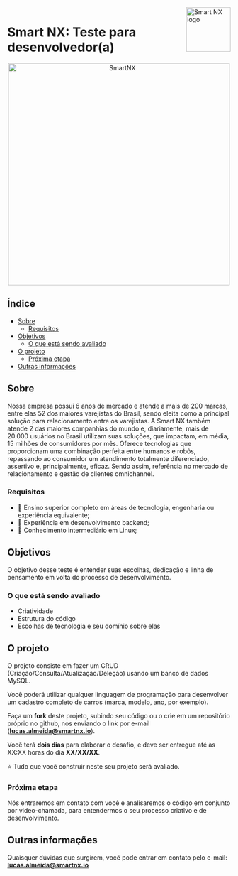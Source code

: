 <a href="https://smartnx.com/">
    <img src="https://i.imgur.com/lJbJFCs.png" alt="Smart NX logo" title="Smart NX" align="right" height="100" />
</a>

Smart NX: Teste para desenvolvedor(a)
======================

<p align="center">
  <a href="http://www.smartnx.com">
      <img src="https://www.smartnx.com/site20/wp-content/uploads/2020/07/timesmartnx.png" alt="SmartNX" width="500px"/>
  </a>
</p>

## Índice

- [Sobre](#sobre)
    - [Requisitos](#requisitos)
- [Objetivos](#objetivos)
    - [O que está sendo avaliado](#o-que-está-sendo-avaliado)
- [O projeto](#o-projeto)
    - [Próxima etapa](#próxima-etapa)
- [Outras informações](#outras-informações)

## Sobre

Nossa empresa possui 6 anos de mercado e atende a mais de 200 marcas, entre elas 52 dos maiores varejistas do Brasil, sendo eleita como a principal solução para relacionamento entre os varejistas. A Smart NX também atende 2 das maiores companhias do mundo e, diariamente, mais de 20.000 usuários no Brasil utilizam suas soluções, que impactam, em média, 15 milhões de consumidores por mês. Oferece tecnologias que proporcionam uma combinação perfeita entre humanos e robôs, repassando ao consumidor um atendimento totalmente diferenciado, assertivo e, principalmente, eficaz. Sendo assim, referência no mercado de relacionamento e gestão de clientes omnichannel.

### Requisitos

* 🚀 Ensino superior completo em áreas de tecnologia, engenharia ou experiência equivalente;
* 🚀 Experiência em desenvolvimento backend;
* 🚀 Conhecimento intermediário em Linux;

## Objetivos

O objetivo desse teste é entender suas escolhas, dedicação e linha de pensamento em volta do processo de desenvolvimento.

### O que está sendo avaliado

* Criatividade
* Estrutura do código
* Escolhas de tecnologia e seu domínio sobre elas

## O projeto

O projeto consiste em fazer um CRUD (Criação/Consulta/Atualização/Deleção) usando um banco de dados MySQL.

Você poderá utilizar qualquer linguagem de programação para desenvolver um cadastro completo de carros (marca, modelo, ano, por exemplo).

Faça um **fork** deste projeto, subindo seu código ou o crie em um repositório próprio no github, nos enviando o link por e-mail (**lucas.almeida@smartnx.io**).

Você terá **dois dias** para elaborar o desafio, e deve ser entregue até às XX:XX horas do dia **XX/XX/XX**.

:star: Tudo que você construir neste seu projeto será avaliado.

### Próxima etapa

Nós entraremos em contato com você e analisaremos o código em conjunto por video-chamada, para entendermos o seu processo criativo e de desenvolvimento.

## Outras informações

Quaisquer dúvidas que surgirem, você pode entrar em contato pelo e-mail: **lucas.almeida@smartnx.io**
